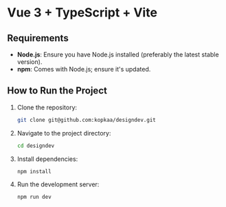 # Vue 3 + TypeScript + Vite


## Requirements
- **Node.js**: Ensure you have Node.js installed (preferably the latest stable version).
- **npm**: Comes with Node.js; ensure it's updated.

## How to Run the Project
1. Clone the repository:
   ```bash
   git clone git@github.com:kopkaa/designdev.git
   ```

2. Navigate to the project directory:
   ```bash
   cd designdev
   ```

3. Install dependencies:
   ```bash
   npm install
   ```

4. Run the development server:
   ```bash
   npm run dev
   ```



